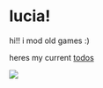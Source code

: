 # lucia!

hi!! i mod old games :)

heres my current [todos](todos.org)

[![](https://github-readme-stats.vercel.app/api/top-langs/?username=saturnaliam&size_weight=.75&count_weight=.25&layout=donut&langs_count=6&hide=CMake,Astro,Vim%20Script&exclude_repo=dotfiles&custom_title=lucia%20languages%21%21)](https://github.com/anuraghazra/github-readme-stats)
